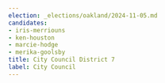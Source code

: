 ```yaml
---
election: _elections/oakland/2024-11-05.md
candidates:
- iris-merriouns
- ken-houston
- marcie-hodge
- merika-goolsby
title: City Council District 7
label: City Council
---
```

